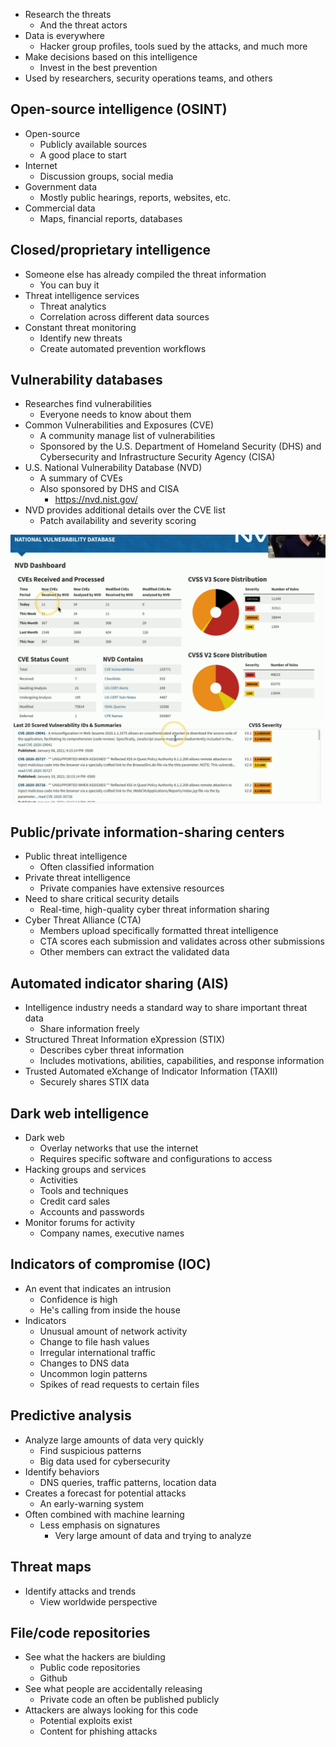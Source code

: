 - Research the threats
	- And the threat actors
- Data is everywhere
	- Hacker group profiles, tools sued by the attacks, and much more
- Make decisions based on this intelligence
	- Invest in the best prevention
- Used by researchers, security operations teams, and others

## Open-source intelligence (OSINT)
- Open-source
	- Publicly available sources
	- A good place to start
- Internet
	- Discussion groups, social media
- Government data
	- Mostly public hearings, reports, websites, etc.
- Commercial data
	- Maps, financial reports, databases
## Closed/proprietary intelligence
- Someone else has already compiled the threat information
	- You can buy it
- Threat intelligence services
	- Threat analytics
	- Correlation across different data sources
- Constant threat monitoring
	- Identify new threats
	- Create automated prevention workflows

## Vulnerability databases
- Researches find vulnerabilities
	- Everyone needs to know about them
- Common Vulnerabilities and Exposures (CVE)
	- A community manage list of vulnerabilities
	- Sponsored by the U.S. Department of Homeland Security (DHS) and Cybersecurity and Infrastructure Security Agency (CISA)
- U.S. National Vulnerability Database (NVD)
	- A summary of CVEs
	- Also sponsored by DHS and CISA
		- https://nvd.nist.gov/
- NVD provides additional details over the CVE list
	- Patch availability and severity scoring

![](Images/Pasted%20image%2020240117233002.png)![](Images/Pasted%20image%2020240117233028.png)
## Public/private information-sharing centers
- Public threat intelligence
	- Often classified information
- Private threat intelligence
	- Private companies have extensive resources
- Need to share critical security details
	- Real-time, high-quality cyber threat information sharing
- Cyber Threat Alliance (CTA)
	- Members upload specifically formatted threat intelligence
	- CTA scores  each submission and validates across other submissions
	- Other members can extract the validated data

## Automated indicator sharing (AIS)
- Intelligence industry needs a standard way to share important threat data
	- Share information freely
- Structured Threat Information eXpression (STIX)
	- Describes cyber threat information
	- Includes motivations, abilities, capabilities, and response information
- Trusted Automated eXchange of Indicator Information (TAXII)
	- Securely shares STIX data

## Dark web intelligence
- Dark web
	- Overlay networks that use the internet
	- Requires specific software and configurations to access
- Hacking groups and services
	- Activities
	- Tools and techniques
	- Credit card sales
	- Accounts and passwords
- Monitor forums for activity
	- Company names, executive names

## Indicators of compromise (IOC)
- An event that indicates an intrusion
	- Confidence is high
	- He's calling from inside the house
- Indicators
	- Unusual amount of network activity
	- Change to file hash values
	- Irregular international traffic
	- Changes to DNS data
	- Uncommon login patterns
	- Spikes of read requests to certain files

## Predictive analysis
- Analyze large amounts of data very quickly
	- Find suspicious patterns
	- Big data used for cybersecurity
- Identify behaviors
	- DNS queries, traffic patterns, location data
- Creates a forecast for potential attacks
	- An early-warning system
- Often combined with machine learning
	- Less emphasis on signatures
		- Very large amount of data and trying to analyze

## Threat maps
- Identify attacks and trends
	- View worldwide perspective

## File/code repositories
- See what the hackers are biulding
	- Public code repositories
	- Github
- See what people are accidentally releasing
	- Private code an often be published publicly
- Attackers are always looking for this code
	- Potential exploits exist
	- Content for phishing attacks

